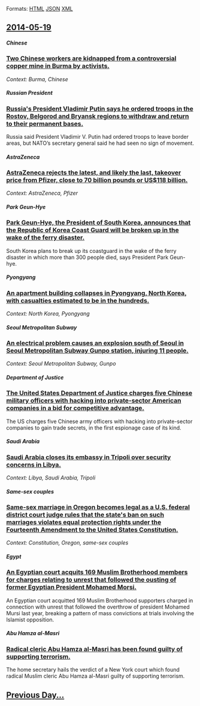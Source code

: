 
Formats: [HTML](2014/05/19/index.html)  [JSON](2014/05/19/index.json)  [XML](2014/05/19/index.xml)  

## [2014-05-19](/news/2014/05/19/index.md)

##### Chinese
### [Two Chinese workers are kidnapped from a controversial copper mine in Burma by activists. ](/news/2014/05/19/two-chinese-workers-are-kidnapped-from-a-controversial-copper-mine-in-burma-by-activists.md)
_Context: Burma, Chinese_

##### Russian President
### [Russia's President Vladimir Putin says he ordered troops in the Rostov, Belgorod and Bryansk regions to withdraw and return to their permanent bases. ](/news/2014/05/19/russia-s-president-vladimir-putin-says-he-ordered-troops-in-the-rostov-belgorod-and-bryansk-regions-to-withdraw-and-return-to-their-permane.md)
Russia said President Vladimir V. Putin had ordered troops to leave border areas, but NATO’s secretary general said he had seen no sign of movement.

##### AstraZeneca
### [AstraZeneca rejects the latest, and likely the last, takeover price from Pfizer, close to 70 billion pounds or US$118 billion. ](/news/2014/05/19/astrazeneca-rejects-the-latest-and-likely-the-last-takeover-price-from-pfizer-close-to-70-billion-pounds-or-us-118-billion.md)
_Context: AstraZeneca, Pfizer_

##### Park Geun-Hye
### [Park Geun-Hye, the President of South Korea, announces that the Republic of Korea Coast Guard will be broken up in the wake of the ferry disaster. ](/news/2014/05/19/park-geun-hye-the-president-of-south-korea-announces-that-the-republic-of-korea-coast-guard-will-be-broken-up-in-the-wake-of-the-ferry-dis.md)
South Korea plans to break up its coastguard in the wake of the ferry disaster in which more than 300 people died, says President Park Geun-hye.

##### Pyongyang
### [An apartment building collapses in Pyongyang, North Korea, with casualties estimated to be in the hundreds. ](/news/2014/05/19/an-apartment-building-collapses-in-pyongyang-north-korea-with-casualties-estimated-to-be-in-the-hundreds.md)
_Context: North Korea, Pyongyang_

##### Seoul Metropolitan Subway
### [An electrical problem causes an explosion south of Seoul in Seoul Metropolitan Subway Gunpo station, injuring 11 people. ](/news/2014/05/19/an-electrical-problem-causes-an-explosion-south-of-seoul-in-seoul-metropolitan-subway-gunpo-station-injuring-11-people.md)
_Context: Seoul Metropolitan Subway, Gunpo_

##### Department of Justice
### [The United States Department of Justice charges five Chinese military officers with hacking into private-sector American companies in a bid for competitive advantage. ](/news/2014/05/19/the-united-states-department-of-justice-charges-five-chinese-military-officers-with-hacking-into-private-sector-american-companies-in-a-bid.md)
The US charges five Chinese army officers with hacking into private-sector companies to gain trade secrets, in the first espionage case of its kind.

##### Saudi Arabia
### [Saudi Arabia closes its embassy in Tripoli over security concerns in Libya. ](/news/2014/05/19/saudi-arabia-closes-its-embassy-in-tripoli-over-security-concerns-in-libya.md)
_Context: Libya, Saudi Arabia, Tripoli_

##### Same-sex couples
### [Same-sex marriage in Oregon becomes legal as a U.S. federal district court judge rules that the state's ban on such marriages violates equal protection rights under the Fourteenth Amendment to the United States Constitution.](/news/2014/05/19/same-sex-marriage-in-oregon-becomes-legal-as-a-u-s-federal-district-court-judge-rules-that-the-state-s-ban-on-such-marriages-violates-equal.md)
_Context: Constitution, Oregon, same-sex couples_

##### Egypt
### [An Egyptian court acquits 169 Muslim Brotherhood members for charges relating to unrest that followed the ousting of former Egyptian President Mohamed Morsi. ](/news/2014/05/19/an-egyptian-court-acquits-169-muslim-brotherhood-members-for-charges-relating-to-unrest-that-followed-the-ousting-of-former-egyptian-preside.md)
An Egyptian court acquitted 169 Muslim Brotherhood supporters charged in connection with unrest that followed the overthrow of president Mohamed Mursi last year, breaking a pattern of mass convictions at trials involving the Islamist opposition.

##### Abu Hamza al-Masri
### [Radical cleric Abu Hamza al-Masri has been found guilty of supporting terrorism. ](/news/2014/05/19/radical-cleric-abu-hamza-al-masri-has-been-found-guilty-of-supporting-terrorism.md)
The home secretary hails the verdict of a New York court which found radical Muslim cleric Abu Hamza al-Masri guilty of supporting terrorism.

## [Previous Day...](/news/2014/05/18/index.md)

